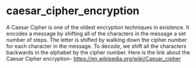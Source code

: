 # caesar_cipher_encryption
A Caesar Cipher is one of the oldest encryption techniques in existence. It encodes a message by shifting all of the characters in the message a set number of steps. The letter is shifted by walking down the cipher number for each character in the message. To decode, we shift all the characters backwards in the alphabet by the cipher number. Here is the link about the Caesar Cipher encryption- https://en.wikipedia.org/wiki/Caesar_cipher
